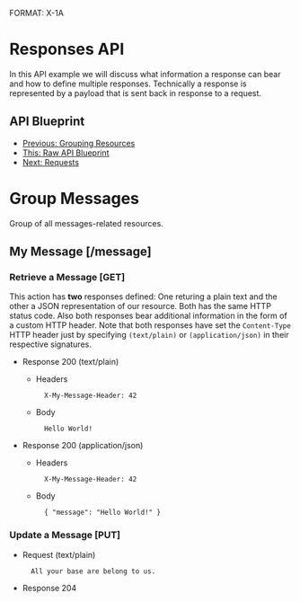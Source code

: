 FORMAT: X-1A

# Responses API
In this API example we will discuss what information a response can bear and how to define multiple responses. Technically a response is represented by a payload that is sent back in response to a request.

## API Blueprint
+ [Previous: Grouping Resources](4.%20Grouping%20Resources.md)
+ [This: Raw API Blueprint](https://raw.github.com/apiaryio/api-blueprint/master/examples/5.%20Responses.md)
+ [Next: Requests](6.%20Requests.md)

# Group Messages
Group of all messages-related resources.

## My Message [/message]

### Retrieve a Message [GET]
This action has **two** responses defined: One returing a plain text and the other a JSON representation of our resource. Both has the same HTTP status code. Also both responses bear additional information in the form of a custom HTTP header. Note that both responses have set the `Content-Type` HTTP header just by specifying `(text/plain)` or `(application/json)` in their respective signatures. 

+ Response 200 (text/plain)

    + Headers

            X-My-Message-Header: 42

    + Body

            Hello World!

+ Response 200 (application/json)

    + Headers

            X-My-Message-Header: 42

    + Body

            { "message": "Hello World!" }

### Update a Message [PUT]

+ Request (text/plain)

        All your base are belong to us.
        
+ Response 204
